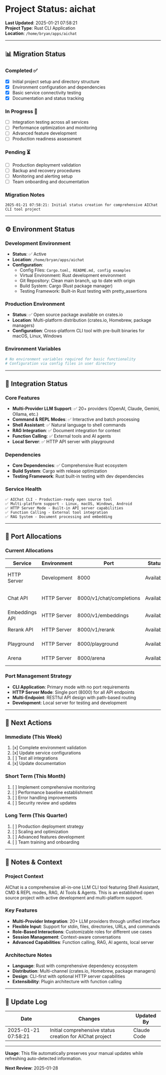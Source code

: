 # Project Status: aichat

**Last Updated**: 2025-01-21 07:58:21  
**Project Type**: Rust CLI Application  
**Location**: `/home/bryan/apps/aichat`

---

## 📊 Migration Status

### Completed ✅
- [x] Initial project setup and directory structure
- [x] Environment configuration and dependencies
- [x] Basic service connectivity testing
- [x] Documentation and status tracking

### In Progress 🔄
- [ ] Integration testing across all services
- [ ] Performance optimization and monitoring
- [ ] Advanced feature development
- [ ] Production readiness assessment

### Pending ⏳
- [ ] Production deployment validation
- [ ] Backup and recovery procedures
- [ ] Monitoring and alerting setup
- [ ] Team onboarding and documentation

### Migration Notes
```
2025-01-21 07:58:21: Initial status creation for comprehensive AIChat CLI tool project
```

---

## ⚙️ Environment Status

### Development Environment
- **Status**: ✅ Active
- **Location**: `/home/bryan/apps/aichat`
- **Configuration**: 
  - Config Files: `Cargo.toml, README.md, config examples`
  - Virtual Environment: Rust development environment
  - Git Repository: Clean main branch, up to date with origin
  - Build System: Cargo (Rust package manager)
  - Testing Framework: Built-in Rust testing with pretty_assertions

### Production Environment
- **Status**: ✅ Open source package available on crates.io
- **Location**: Multi-platform distribution (crates.io, Homebrew, package managers)
- **Configuration**: Cross-platform CLI tool with pre-built binaries for macOS, Linux, Windows

### Environment Variables
```bash
# No environment variables required for basic functionality
# Configuration via config files in user directory
```

---

## 🔗 Integration Status

### Core Features
- **Multi-Provider LLM Support**: ✅ 20+ providers (OpenAI, Claude, Gemini, Ollama, etc.)
- **Command & REPL Modes**: ✅ Interactive and batch processing
- **Shell Assistant**: ✅ Natural language to shell commands
- **RAG Integration**: ✅ Document integration for context
- **Function Calling**: ✅ External tools and AI agents
- **Local Server**: ✅ HTTP API server with playground

### Dependencies
- **Core Dependencies**: ✅ Comprehensive Rust ecosystem
- **Build System**: Cargo with release optimization
- **Testing Framework**: Rust built-in testing with dev dependencies

### Service Health
```
✅ AIChat CLI - Production-ready open source tool
✅ Multi-platform support - Linux, macOS, Windows, Android
✅ HTTP Server Mode - Built-in API server capabilities
✅ Function Calling - External tool integration
✅ RAG System - Document processing and embedding
```

---

## 🔌 Port Allocations

### Current Allocations
| Service | Environment | Port | Status | Notes |
|---------|-------------|------|--------|-------|
| HTTP Server | Development | 8000 | Available | Built-in server mode |
| Chat API | HTTP Server | 8000/v1/chat/completions | Available | OpenAI-compatible API |
| Embeddings API | HTTP Server | 8000/v1/embeddings | Available | Vector embeddings |
| Rerank API | HTTP Server | 8000/v1/rerank | Available | Document reranking |
| Playground | HTTP Server | 8000/playground | Available | Web interface |
| Arena | HTTP Server | 8000/arena | Available | LLM comparison |

### Port Management Strategy
- **CLI Application**: Primary mode with no port requirements
- **HTTP Server Mode**: Single port (8000) for all API endpoints
- **Multi-Endpoint**: RESTful API design with path-based routing
- **Development**: Local server for testing and development

---

## 🚀 Next Actions

### Immediate (This Week)
1. [x] Complete environment validation
2. [x] Update service configurations
3. [ ] Test all integrations
4. [x] Update documentation

### Short Term (This Month)
1. [ ] Implement comprehensive monitoring
2. [ ] Performance baseline establishment
3. [ ] Error handling improvements
4. [ ] Security review and updates

### Long Term (This Quarter)
1. [ ] Production deployment strategy
2. [ ] Scaling and optimization
3. [ ] Advanced features development
4. [ ] Team training and onboarding

---

## 📝 Notes & Context

### Project Context
AIChat is a comprehensive all-in-one LLM CLI tool featuring Shell Assistant, CMD & REPL modes, RAG, AI Tools & Agents. This is an established open source project with active development and multi-platform support.

### Key Features
- **Multi-Provider Integration**: 20+ LLM providers through unified interface
- **Flexible Input**: Support for stdin, files, directories, URLs, and commands
- **Role-Based Interactions**: Customizable roles for different use cases
- **Session Management**: Context-aware conversations
- **Advanced Capabilities**: Function calling, RAG, AI agents, local server

### Architecture Notes
- **Language**: Rust with comprehensive dependency ecosystem
- **Distribution**: Multi-channel (crates.io, Homebrew, package managers)
- **Design**: CLI-first with optional HTTP server capabilities
- **Extensibility**: Plugin architecture with function calling

---

## 🔄 Update Log

| Date | Changes | Updated By |
|------|---------|------------|
| 2025-01-21 07:58:21 | Initial comprehensive status creation for AIChat project | Claude Code |

---

**Usage**: This file automatically preserves your manual updates while refreshing auto-detected information.

**Next Review**: 2025-01-28